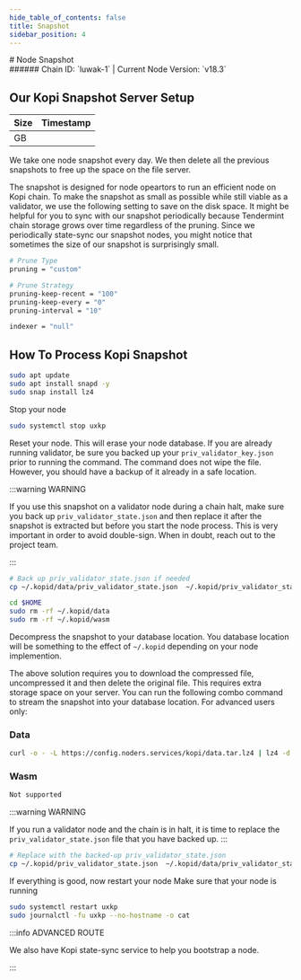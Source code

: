 ```yaml
---
hide_table_of_contents: false
title: Snapshot
sidebar_position: 4
---
```


<div class="h1-with-icon icon-kopi">
# Node Snapshot
</div>
###### Chain ID: `luwak-1` | Current Node Version: `v18.3`

## Our Kopi Snapshot Server Setup

| Size   | Timestamp   |
|--------|-------------|
|  GB |  |


We take one node snapshot every day. We then delete all the previous snapshots to free up the space on the file server.

The snapshot is designed for node opeartors to run an efficient node on Kopi chain. To make the snapshot as small as possible while still viable as a validator, we use the following setting to save on the disk space. It might be helpful for you to sync with our snapshot periodically because Tendermint chain storage grows over time regardless of the pruning. Since we periodically state-sync our snapshot nodes, you might notice that sometimes the size of our snapshot is surprisingly small.

```bash title="app.toml"
# Prune Type
pruning = "custom"

# Prune Strategy
pruning-keep-recent = "100"
pruning-keep-every = "0"
pruning-interval = "10"
```

```bash title="config.toml"
indexer = "null"
```

## How To Process Kopi Snapshot
```bash
sudo apt update
sudo apt install snapd -y
sudo snap install lz4
```

Stop your node
```bash
sudo systemctl stop uxkp
```
Reset your node. This will erase your node database. If you are already running validator, be sure you backed up your `priv_validator_key.json` prior to running the command. The command does not wipe the file. However, you should have a backup of it already in a safe location.

:::warning WARNING

If you use this snapshot on a validator node during a chain halt, make sure you back up `priv_validator_state.json` and then replace it after the snapshot is extracted but before you start the node process. This is very important in order to avoid double-sign. When in doubt, reach out to the project team.

:::

```bash
# Back up priv_validator_state.json if needed
cp ~/.kopid/data/priv_validator_state.json  ~/.kopid/priv_validator_state.json

cd $HOME
sudo rm -rf ~/.kopid/data
sudo rm -rf ~/.kopid/wasm
```

Decompress the snapshot to your database location. You database location will be something to the effect of `~/.kopid` depending on your node implemention.

The above solution requires you to download the compressed file, uncompressed it and then delete the original file. This requires extra storage space on your server. You can run the following combo command to stream the snapshot into your database location. For advanced users only:
### Data
```bash
curl -o - -L https://config.noders.services/kopi/data.tar.lz4 | lz4 -d | tar -x -C ~/.kopid
```
### Wasm
```bash
Not supported
```

:::warning WARNING

If you run a validator node and the chain is in halt, it is time to replace the `priv_validator_state.json` file that you have backed up.
:::

```bash
# Replace with the backed-up priv_validator_state.json
cp ~/.kopid/priv_validator_state.json  ~/.kopid/data/priv_validator_state.json
```

If everything is good, now restart your node
Make sure that your node is running

```bash
sudo systemctl restart uxkp
sudo journalctl -fu uxkp --no-hostname -o cat
```

:::info ADVANCED ROUTE

We also have Kopi state-sync service to help you bootstrap a node.

:::
